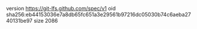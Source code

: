 version https://git-lfs.github.com/spec/v1
oid sha256:eb44153036e7a8db65fc651a3e29561b97216dc05030b74c6aeba2740131be97
size 2086
